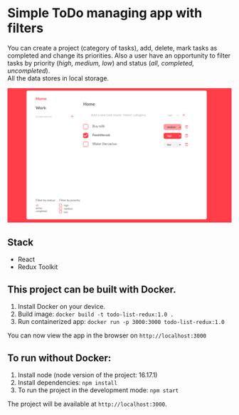 # Simple ToDo managing app with filters

You can create a project (category of tasks), add, delete, mark tasks as completed and change its priorities. Also a user have an opportunity to filter tasks by priority (_high, medium, low_) and status (_all, completed, uncompleted_).\
All the data stores in local storage.

![todo-list-interface](./docs/img/todo-app.png?raw=true)

## Stack

- React
- Redux Toolkit

## This project can be built with Docker.

1. Install Docker on your device.
2. Build image:
   `docker build -t todo-list-redux:1.0 .`
3. Run containerized app:
   `docker run -p 3000:3000 todo-list-redux:1.0`

You can now view the app in the browser on `http://localhost:3000`

## To run without Docker:

1. Install node (node version of the project: 16.17.1)
2. Install dependencies:
   `npm install`
3. To run the project in the development mode:
   `npm start`

The project will be available at `http://localhost:3000`.
